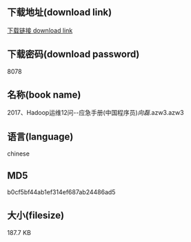 ## 下载地址(download link)
[下载链接 download link](https://voluble-croquembouche-d321dc.netlify.app/?s=2017%E3%80%81Hadoop%E8%BF%90%E7%BB%B412%E9%97%AE--%E5%BA%94%E6%80%A5%E6%89%8B%E5%86%8C%28%E4%B8%AD%E5%9B%BD%E7%A8%8B%E5%BA%8F%E5%91%98%29_%E5%90%91%E7%A3%8A_.azw3)

## 下载密码(download password)
8078

## 名称(book name)
2017、Hadoop运维12问--应急手册(中国程序员)_向磊_.azw3.azw3

## 语言(language)
chinese

## MD5
b0cf5bf44ab1ef314ef687ab24486ad5

## 大小(filesize)
187.7 KB

